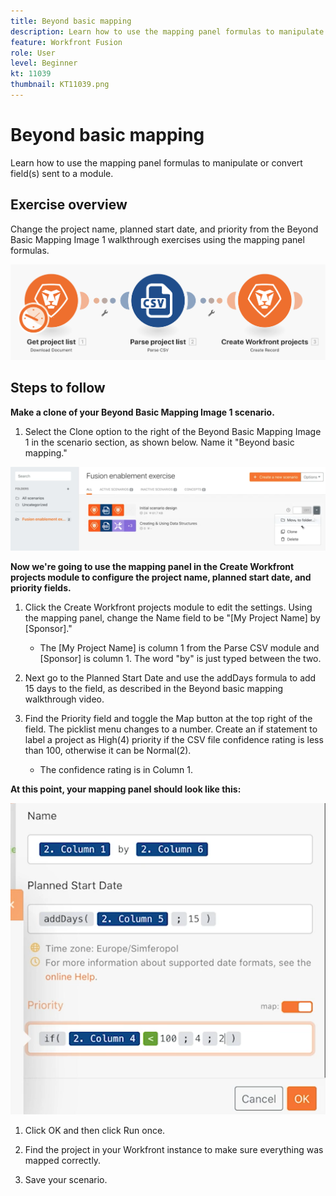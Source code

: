 ```yaml
---
title: Beyond basic mapping
description: Learn how to use the mapping panel formulas to manipulate or convert field(s) sent to a module.
feature: Workfront Fusion
role: User
level: Beginner
kt: 11039
thumbnail: KT11039.png
---
```


# Beyond basic mapping

Learn how to use the mapping panel formulas to manipulate or convert field(s) sent to a module.

## Exercise overview

Change the project name, planned start date, and priority from the Beyond Basic Mapping Image 1 walkthrough exercises using the mapping panel formulas.

![Beyond Basic Mapping Image 1](../12-exercises/assets/beyond-basic-mapping-walkthrough-1.png)

## Steps to follow

**Make a clone of your Beyond Basic Mapping Image 1 scenario.**

1. Select the Clone option to the right of the Beyond Basic Mapping Image 1 in the scenario section, as shown below. Name it "Beyond basic mapping."

![Beyond Basic Mapping Image 2](../12-exercises/assets/beyond-basic-mapping-walkthrough-2.png)

**Now we're going to use the mapping panel in the Create Workfront projects module to configure the project name, planned start date, and priority fields.**

1. Click the Create Workfront projects module to edit the settings. Using the mapping panel, change the Name field to be "[My Project Name] by [Sponsor]."

   + The [My Project Name] is column 1 from the Parse CSV module and [Sponsor] is column 1. The word "by" is just typed between the two.

1. Next go to the Planned Start Date and use the addDays formula to add 15 days to the field, as described in the Beyond basic mapping walkthrough video.

1. Find the Priority field and toggle the Map button at the top right of the field. The picklist menu changes to a number. Create an if statement to label a project as High(4) priority if the CSV file confidence rating is less than 100, otherwise it can be Normal(2).

   + The confidence rating is in Column 1.

**At this point, your mapping panel should look like this:**

![Beyond Basic Mapping Image 3](../12-exercises/assets/beyond-basic-mapping-walkthrough-3.png)

1. Click OK and then click Run once.

1. Find the project in your Workfront instance to make sure everything was mapped correctly.

1. Save your scenario.
